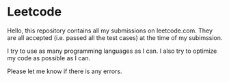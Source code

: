 # Leetcode
Hello, this repository contains all my submissions on leetcode.com.
They are all accepted (i.e. passed all the test cases) at the time of my subimssion.

I try to use as many programming languages as I can.
I also try to optimize my code as possible as I can.

Please let me know if there is any errors.
